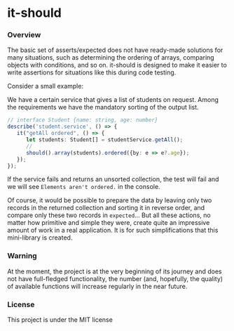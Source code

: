 # it-should

### Overview

The basic set of asserts/expected does not have ready-made solutions for many situations, such as determining the ordering of arrays, comparing objects with conditions, and so on. it-should is designed to make it easier to write assertions for situations like this during code testing.

Consider a small example:

We have a certain service that gives a list of students on request. Among the requirements we have the mandatory sorting of the output list.

```typescript
// interface Student {name: string, age: number}
describe('student.service', () => {
   it("getAll ordered", () => {
      let students: Student[] = studentService.getAll();
      //
      should().array(students).ordered({by: e => e?.age});
   });
});
```

If the service fails and returns an unsorted collection, the test will fail and we will see ```Elements aren't ordered.``` in the console.

Of course, it would be possible to prepare the data by leaving only two records in the returned collection and sorting it in reverse order, and compare only these two records in ```expected```... But all these actions, no matter how primitive and simple they were, create quite an impressive amount of work in a real application. It is for such simplifications that this mini-library is created.

### Warning

At the moment, the project is at the very beginning of its journey and does not have full-fledged functionality, the number (and, hopefully, the quality) of available functions will increase regularly in the near future.

### License

This project is under the MIT license
